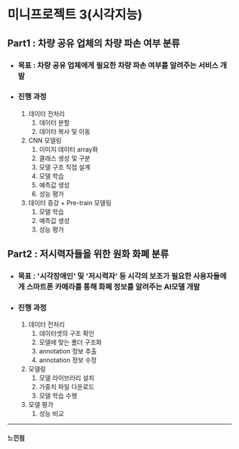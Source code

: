 # 미니프로젝트 3(시각지능)

## Part1 : 차량 공유 업체의 차량 파손 여부 분류

+ ### 목표 :  차량 공유 업체에게 필요한 차량 파손 여부를 알려주는 서비스 개발
+ ### 진행 과정
    1. 데이터 전처리
        1. 데이터 분할
        2. 데이터 복사 및 이동
    2. CNN 모델링
        1. 이미지 데이터 array화
        2. 클래스 생성 및 구분
        3. 모델 구조 직접 설계
        4. 모델 학습
        5. 예측값 생성
        6. 성능 평가
    3. 데이터 증강 + Pre-train 모델링
        1. 모델 학습
        2. 예측값 생성
        3. 성능 평가
## Part2 : 저시력자들을 위한 원화 화폐 분류

+ ### 목표 : '시각장애인' 및 '저시력자' 등 시각의 보조가 필요한 사용자들에게 스마트폰 카메라를 통해 화폐 정보를 알려주는 AI모델 개발
+ ### 진행 과정
    1. 데이터 전처리
        1. 데이터셋의 구조 확인
        2. 모델에 맞는 폴더 구조화
        3. annotation 정보 추출
        4. annotation 정보 수정
    2. 모델링
        1. 모델 라이브러리 설치
        2. 가중치 파일 다운로드
        3. 모델 학습 수행
    3. 모델 평가
        1. 성능 비교
        
---
#### 느낀점
